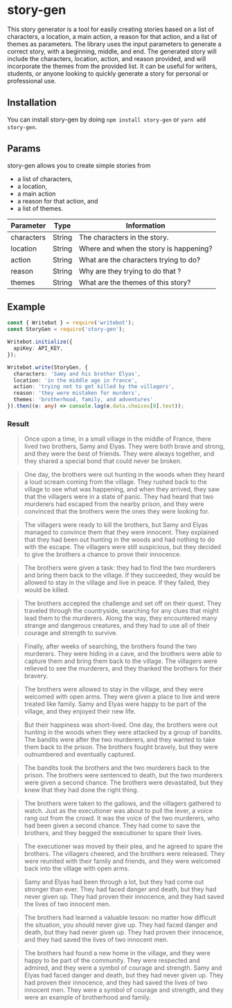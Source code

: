 # story-gen

This story generator is a tool for easily creating stories based on a list of characters, a location, a main action, a reason for that action, and a list of themes as parameters.
The library uses the input parameters to generate a correct story, with a beginning, middle, and end.
The generated story will include the characters, location, action, and reason provided, and will incorporate the themes from the provided list. It can be useful for writers, students, or anyone looking to quickly generate a story for personal or professional use.

## Installation

You can install story-gen by doing `npm install story-gen` or `yarn add story-gen`.

## Params

story-gen allows you to create simple stories from
- a list of characters,
- a location,
- a main action
- a reason for that action, and
- a list of themes.

| Parameter  | Type   | Information                            |
|------------|--------|----------------------------------------|
| characters | String | The characters in the story.           |
| location   | String | Where and when the story is happening? |
| action     | String | What are the characters trying to do?  |
| reason     | String | Why are they trying to do that  ?      |
| themes     | String | What are the themes of this story?     |

## Example

```typescript title="Request"
const { Writebot } = require('writebot');
const StoryGen = require('story-gen');

Writebot.initialize({
  apiKey: API_KEY,
});

Writebot.write(StoryGen, {
  characters: 'Samy and his brother Elyas',
  location: 'in the middle age in france',
  action: 'trying not to get killed by the villagers',
  reason: 'they were mistaken for murders',
  themes: 'brotherhood, family, and adventures'
}).then((e: any) => console.log(e.data.choices[0].text));
```
### Result
> Once upon a time, in a small village in the middle of France, there lived two brothers, Samy and Elyas. They were both brave and strong, and they were the best of friends. They were always together, and they shared a special bond that could never be broken.

> One day, the brothers were out hunting in the woods when they heard a loud scream coming from the village. They rushed back to the village to see what was happening, and when they arrived, they saw that the villagers were in a state of panic. They had heard that two murderers had escaped from the nearby prison, and they were convinced that the brothers were the ones they were looking for.

> The villagers were ready to kill the brothers, but Samy and Elyas managed to convince them that they were innocent. They explained that they had been out hunting in the woods and had nothing to do with the escape. The villagers were still suspicious, but they decided to give the brothers a chance to prove their innocence.

> The brothers were given a task: they had to find the two murderers and bring them back to the village. If they succeeded, they would be allowed to stay in the village and live in peace. If they failed, they would be killed.

> The brothers accepted the challenge and set off on their quest. They traveled through the countryside, searching for any clues that might lead them to the murderers. Along the way, they encountered many strange and dangerous creatures, and they had to use all of their courage and strength to survive.

> Finally, after weeks of searching, the brothers found the two murderers. They were hiding in a cave, and the brothers were able to capture them and bring them back to the village. The villagers were relieved to see the murderers, and they thanked the brothers for their bravery.

> The brothers were allowed to stay in the village, and they were welcomed with open arms. They were given a place to live and were treated like family. Samy and Elyas were happy to be part of the village, and they enjoyed their new life.

> But their happiness was short-lived. One day, the brothers were out hunting in the woods when they were attacked by a group of bandits. The bandits were after the two murderers, and they wanted to take them back to the prison. The brothers fought bravely, but they were outnumbered and eventually captured.

> The bandits took the brothers and the two murderers back to the prison. The brothers were sentenced to death, but the two murderers were given a second chance. The brothers were devastated, but they knew that they had done the right thing.

> The brothers were taken to the gallows, and the villagers gathered to watch. Just as the executioner was about to pull the lever, a voice rang out from the crowd. It was the voice of the two murderers, who had been given a second chance. They had come to save the brothers, and they begged the executioner to spare their lives.

> The executioner was moved by their plea, and he agreed to spare the brothers. The villagers cheered, and the brothers were released. They were reunited with their family and friends, and they were welcomed back into the village with open arms.

> Samy and Elyas had been through a lot, but they had come out stronger than ever. They had faced danger and death, but they had never given up. They had proven their innocence, and they had saved the lives of two innocent men.

> The brothers had learned a valuable lesson: no matter how difficult the situation, you should never give up. They had faced danger and death, but they had never given up. They had proven their innocence, and they had saved the lives of two innocent men.

> The brothers had found a new home in the village, and they were happy to be part of the community. They were respected and admired, and they were a symbol of courage and strength. Samy and Elyas had faced danger and death, but they had never given up. They had proven their innocence, and they had saved the lives of two innocent men. They were a symbol of courage and strength, and they were an example of brotherhood and family.
